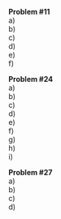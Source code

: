 **Problem #11**\
      a) \
      b) \
      c) \
      d) \
      e) \
      f)
    
**Problem #24**\
      a) \
      b) \
      c) \
      d) \
      e) \
      f) \
      g) \
      h) \
      i)  
      
**Problem #27**\
      a) \
      b) \
      c) \
      d) 
